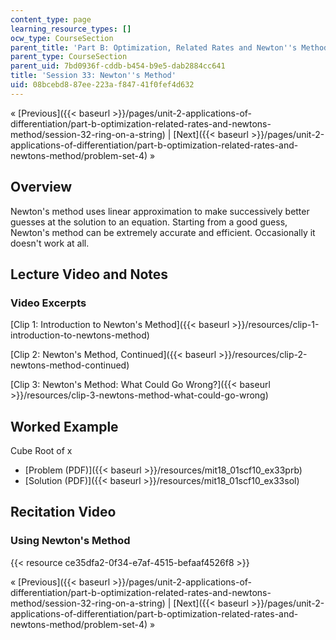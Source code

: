 ```yaml
---
content_type: page
learning_resource_types: []
ocw_type: CourseSection
parent_title: 'Part B: Optimization, Related Rates and Newton''s Method'
parent_type: CourseSection
parent_uid: 7bd0936f-cddb-b454-b9e5-dab2884cc641
title: 'Session 33: Newton''s Method'
uid: 08bcebd8-87ee-223a-f847-41f0fef4d632
---
```


« [Previous]({{< baseurl >}}/pages/unit-2-applications-of-differentiation/part-b-optimization-related-rates-and-newtons-method/session-32-ring-on-a-string) | [Next]({{< baseurl >}}/pages/unit-2-applications-of-differentiation/part-b-optimization-related-rates-and-newtons-method/problem-set-4) »

Overview
--------

Newton's method uses linear approximation to make successively better guesses at the solution to an equation. Starting from a good guess, Newton's method can be extremely accurate and efficient. Occasionally it doesn't work at all.

Lecture Video and Notes
-----------------------

### Video Excerpts

[Clip 1: Introduction to Newton's Method]({{< baseurl >}}/resources/clip-1-introduction-to-newtons-method)

[Clip 2: Newton's Method, Continued]({{< baseurl >}}/resources/clip-2-newtons-method-continued)

[Clip 3: Newton's Method: What Could Go Wrong?]({{< baseurl >}}/resources/clip-3-newtons-method-what-could-go-wrong)

Worked Example
--------------

Cube Root of x

*   [Problem (PDF)]({{< baseurl >}}/resources/mit18_01scf10_ex33prb)
*   [Solution (PDF)]({{< baseurl >}}/resources/mit18_01scf10_ex33sol)

Recitation Video
----------------

### Using Newton's Method

{{< resource ce35dfa2-0f34-e7af-4515-befaaf4526f8 >}}

« [Previous]({{< baseurl >}}/pages/unit-2-applications-of-differentiation/part-b-optimization-related-rates-and-newtons-method/session-32-ring-on-a-string) | [Next]({{< baseurl >}}/pages/unit-2-applications-of-differentiation/part-b-optimization-related-rates-and-newtons-method/problem-set-4) »
